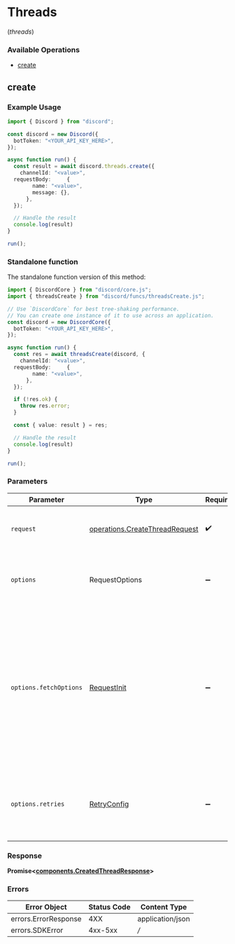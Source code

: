 # Threads
(*threads*)

### Available Operations

* [create](#create)

## create

### Example Usage

```typescript
import { Discord } from "discord";

const discord = new Discord({
  botToken: "<YOUR_API_KEY_HERE>",
});

async function run() {
  const result = await discord.threads.create({
    channelId: "<value>",
  requestBody:     {
        name: "<value>",
        message: {},
      },
  });

  // Handle the result
  console.log(result)
}

run();
```


### Standalone function

The standalone function version of this method:

```typescript
import { DiscordCore } from "discord/core.js";
import { threadsCreate } from "discord/funcs/threadsCreate.js";

// Use `DiscordCore` for best tree-shaking performance.
// You can create one instance of it to use across an application.
const discord = new DiscordCore({
  botToken: "<YOUR_API_KEY_HERE>",
});

async function run() {
  const res = await threadsCreate(discord, {
    channelId: "<value>",
  requestBody:     {
        name: "<value>",
      },
  });

  if (!res.ok) {
    throw res.error;
  }

  const { value: result } = res;

  // Handle the result
  console.log(result)
}

run();
```

### Parameters

| Parameter                                                                                                                                                                      | Type                                                                                                                                                                           | Required                                                                                                                                                                       | Description                                                                                                                                                                    |
| ------------------------------------------------------------------------------------------------------------------------------------------------------------------------------ | ------------------------------------------------------------------------------------------------------------------------------------------------------------------------------ | ------------------------------------------------------------------------------------------------------------------------------------------------------------------------------ | ------------------------------------------------------------------------------------------------------------------------------------------------------------------------------ |
| `request`                                                                                                                                                                      | [operations.CreateThreadRequest](../../models/operations/createthreadrequest.md)                                                                                               | :heavy_check_mark:                                                                                                                                                             | The request object to use for the request.                                                                                                                                     |
| `options`                                                                                                                                                                      | RequestOptions                                                                                                                                                                 | :heavy_minus_sign:                                                                                                                                                             | Used to set various options for making HTTP requests.                                                                                                                          |
| `options.fetchOptions`                                                                                                                                                         | [RequestInit](https://developer.mozilla.org/en-US/docs/Web/API/Request/Request#options)                                                                                        | :heavy_minus_sign:                                                                                                                                                             | Options that are passed to the underlying HTTP request. This can be used to inject extra headers for examples. All `Request` options, except `method` and `body`, are allowed. |
| `options.retries`                                                                                                                                                              | [RetryConfig](../../lib/utils/retryconfig.md)                                                                                                                                  | :heavy_minus_sign:                                                                                                                                                             | Enables retrying HTTP requests under certain failure conditions.                                                                                                               |


### Response

**Promise\<[components.CreatedThreadResponse](../../models/components/createdthreadresponse.md)\>**
### Errors

| Error Object         | Status Code          | Content Type         |
| -------------------- | -------------------- | -------------------- |
| errors.ErrorResponse | 4XX                  | application/json     |
| errors.SDKError      | 4xx-5xx              | */*                  |
